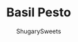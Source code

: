 ---
layout: ../../layouts/MarkdownPostLayout.astro
title: Basil Pesto
author: ShugarySweets
pubDate: 2019-01-15
description: "This quick and easy Basil Pesto is so delicious, youll need to make a second batch! Perfect for adding to pasta, fish, baked tomatoes and sandwiches, its kicks up the flavor of your favorite foods!"
image_url: https://www.shugarysweets.com/wp-content/uploads/2016/07/basil-pesto-4.jpg
tags: ["Basics","American"]
calories: 201
protein: 3
carbohydrates: 2
fats: 21
fiber: 0
ingredients: ["2 cups fresh basil","1/2 cup pine nuts","4 cloves garlic, peeled","1/2 teaspoon kosher salt","1/4 teaspoon black pepper","1/2 cup shredded parmesan cheese","1/2 cup olive oil"]
serves: 1
time: "5 minutes"
prepTime: "5 minutes"
instructions: ["In a food processor, combine basil, pine nuts, garlic, salt, pepper, and parmesan cheese. Blend until fine.","Slowly add in the olive oil and blend until desired consistency, adding more or less oil as needed. Store in airtight container in refrigerator for up to 3 days. ENJOY."]
nutrition: ["201 calories","2 grams carbohydrates","4 milligrams cholesterol","21 grams fat","0 grams fiber","3 grams protein","3 grams saturated fat","164 milligrams sodium","0 grams sugar","0 grams trans fat","16 grams unsaturated fat"]
---